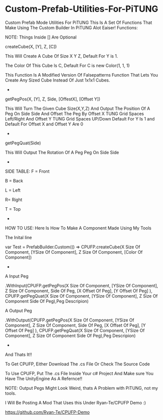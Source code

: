 # Custom-Prefab-Utilities-For-PiTUNG
Custom Prefab Mode Utilities For PiTUNG
This Is A Set Of Functions That Make Using The Custom Builder In PiTUNG Alot Eaiser!
Functions:

NOTE: Things Inside [] Are Optional


createCube(X, [Y], Z, [C])

  This Will Create A Cube Of Size X Y Z, Default For Y is 1.
  
  The Color Of This Cube Is C, Default For C is new Color(1, 1, 1)
  
  This Function Is A Modified Version Of Falsepatterns Function That Lets You Create Any Sized Cube Instead Of Just 1x1x1 Cubes.
  
  -
  
getPegPos(X, [Y], Z, Side, [OffestX], [Offset Y])

  This Will Turn The Given Cube Size(X,Y,Z) 
  And Output The Position Of A Peg On Side Side And Offset The Peg By Offset X TUNG Grid Spaces Left/Right And Offset Y TUNG Grid Spaces UP/Down
  Default For Y Is 1 and Default For Offset X and Offset Y Are 0
  
  -
  
getPegQuat(Side)

  This Will Output The Rotation Of A Peg Peg On Side Side
  
  -
  
SIDE TABLE:
  F = Front
  
  B = Back
  
  L = Left
  
  R= Right
  
  T = Top
  
  -

HOW TO USE:
Here Is How To Make A Component Made Using My Tools

The Inital line

  var Test = PrefabBuilder.Custom(() => CPUFP.createCube(X Size Of Component, [YSize Of Component], Z Size Of Component, [Color Of Component])
  
  -
  
A Input Peg

  .WithInput(CPUFP.getPegPos(X Size Of Component, [YSize Of Component], Z Size Of Component, Side Of Peg, [X Offset Of Peg], [Y Offset Of Peg] ),  CPUFP.getPegQuat(X Size Of Component, [YSize Of Component], Z Size Of Component Side Of Peg),Peg Descripion)

A Output Peg

  .WithOutput(CPUFP.getPegPos(X Size Of Component, [YSize Of Component], Z Size Of Component, Side Of Peg, [X Offset Of Peg], [Y Offset Of Peg] ),  CPUFP.getPegQuat(X Size Of Component, [YSize Of Component], Z Size Of Component Side Of Peg),Peg Descripion)
  
  -
  
And Thats It!!

To Get CPUFP, Either Download The .cs File Or Check The Source Code

To Use CPUFP, Put The .cs File Inside Your c# Project And Make sure You Have The UnityEngine As A Refernce!!

NOTE: Output Pegs Might Look Weird, thats A Problem with PiTUNG, not my tools.

I Will Be Posting A Mod That Uses this Under Ryan-Te/CPUFP Demo :)

https://github.com/Ryan-Te/CPUFP-Demo





  
